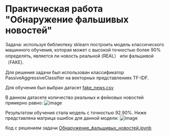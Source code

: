 # Практическая работа "Обнаружение фальшивых новостей"

Задача: используя библиотеку sklearn построить модель классического машинного обучения, которая может с высокой точностью более 90% определять, является ли новость реальной (REAL） или фальшивой（FAKE).

Для решения задачи был использован классификатор PassiveAggressiveClassifier на векторных представлениях TF-IDF.

Для обучения был выбран датасет [fake_news.csv](https://storage.yandexcloud.net/academy.ai/practica/fake_news.csv)

В данном датасете количество реальных и фейковых новостей примерно равно:
![image](https://github.com/user-attachments/assets/3bce86bc-482e-4b08-a99b-9094963d40f3)

Результатом обучения стала модель с точностью 92.90%. Ниже представлена матрица ошибок для данной модели:
![image](https://github.com/user-attachments/assets/4c04fc56-2ac8-42e5-91f3-cf7ce1d640b1)

Код с решением задачи [Обнаружение_фальшивых_новостей.ipynb](https://github.com/awessine/fake_news_detection/blob/f86efa05cc0bee00dec6afdac851b1fef85e9c47/%D0%9E%D0%B1%D0%BD%D0%B0%D1%80%D1%83%D0%B6%D0%B5%D0%BD%D0%B8%D0%B5_%D1%84%D0%B0%D0%BB%D1%8C%D1%88%D0%B8%D0%B2%D1%8B%D1%85_%D0%BD%D0%BE%D0%B2%D0%BE%D1%81%D1%82%D0%B5%D0%B9.ipynb)
